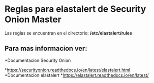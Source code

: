 # Reglas para elastalert de Security Onion Master

Las reglas se encuentran en el directorio:
**/etc/elastalert/rules**

Para mas informacion ver:
-------------------------
*Documentacion Security Onion

 *https://securityonion.readthedocs.io/en/latest/elastalert.html
*Documentacion elastalert
 *https://elastalert.readthedocs.io/en/latest/


